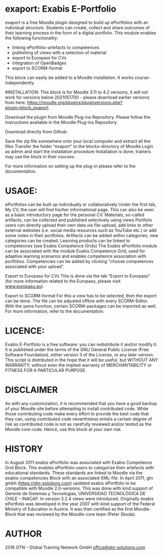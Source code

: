 # exaport: Exabis E-Portfolio

exaport is a free Moodle plugin designed to build up ePortfolios with an individual structure. Students can create, collect and share outcomes of their learning process in the form of a digital portfolio.
This module enables the following functionality:
- linking ePortfolio-artefacts to competences
- publishing of views with a selection of material
- export to Europass for CVs
- integration of OpenBadges
- export to SCORM-format

This block can easily be added to a Moodle installation. It works course-independently.

#INSTALLATION:
This block is for Moodle 3.11 to 4.2 versions, it will not work for versions below 2021051700 - please download earlier
versions from here: https://moodle.org/plugins/pluginversions.php?plugin=block_exaport

Download the plugin from Moodle Plug-ins Repository. Please follow the instructions available in the Moodle Plug-ins Repository.

Download directly from Github:

Save the zip file somewhere onto your local computer and extract all the files
Transfer the folder “exaport” to the blocks-directory of Moodle
Login as admin and start the installation procedure
Installation is done, trainers may use the block in their courses. 


For more information on setting up the plug-in please refer to the documentation.


# USAGE:
ePortfolios can be built up individually or collaboratively
Under the first tab, My CV, the user will find his/her informational page. This can also be seen as a basic introductory page for the personal CV.
Materials, so-called artifacts, can be collected and published selectively using views
Portfolio users can directly upload their own data via file-upload, add links to other external websites (i.e. social media resources such as YouTube etc.) or add some notes in their portfolios. Artifacts can be added within categories, new categories can be created.
Learning products can be linked to competences (see Exabis Competence Grids)
The Exabis ePortfolio module can be associated with the module Exabis Competence Grid, used for adaptive learning scenarios and enables competence association with portfolios. Competencies can be added by clicking "choose competences associated with your upload”. 


Export to Europass for CVs
This is done via the tab “Export to Europass”  (for more information related to the Europass, please visit www.europass.eu).


Export to SCORM-format
For this a view has to be selected, then the export can be done. The file can be adjusted offline with every SCORM-Editor. With the same function, certain SCORM-packages can be imported as well.
For more information, refer to the documentation.


# LICENCE:

Exabis E-Portfolio is a free software: you can redistribute it and/or modify it. It is published under the terms of the GNU General Public License (Free Software Foundation), either version 3 of the License, or any later version. 
This script is distributed in the hope that it will be useful, but WITHOUT ANY WARRANTY; without even the implied warranty of MERCHANTABILITY or FITNESS FOR A PARTICULAR PURPOSE.

# DISCLAIMER

As with any customization, it is recommended that you have a good backup of your Moodle site before attempting to install
contributed code.
While those contributing code make every effort to provide the best code that they can, using contributed code nevertheless
entails a certain degree of risk as contributed code is not as carefully reviewed and/or tested as the Moodle core code.
Hence, use this block at your own risk.

# HISTORY

In August 2011 exabis ePortfolio was associated with Exabis Competence Grid Block. This enables ePortfolio-users to categorize
their artefacts with educational standards. These standards are linked to Moodle via the exabis-competencies Block with an associated XML-file.
In April 2011, gtn gmbh (https://gtn-solutions.com) updated exabis ePortfolio to be compatible with Moodle 2.0-versions.
This was done with kind support of Gerente de Sistemas y Tecnologías, UNIVERSIDAD TECNOLÓGICA DE CHILE – INACAP.
In version 3.2.4 views were introduced.
Originally exabis ePortfolio was developed in the year 2007 with kind support of the Federal Ministry of Education in Austria.
It was then certified as the first Moodle-Block that was reviewed by the Moodle-core team (Peter Skoda).

# AUTHOR
2016 GTN - Global Training Network GmbH <office@gtn-solutions.com>
